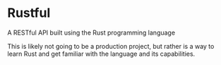 # Rustful

A RESTful API built using the Rust programming language

This is likely not going to be a production project, but rather is a way to learn Rust and get familiar with the language and its capabilities.
